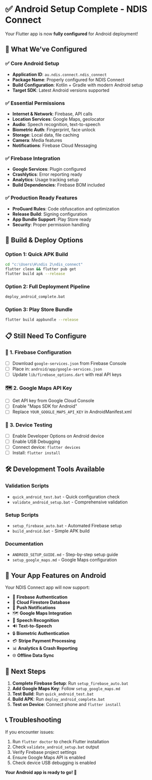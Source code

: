 # ✅ Android Setup Complete - NDIS Connect

Your Flutter app is now **fully configured** for Android deployment!

## 🎯 What We've Configured

### ✅ **Core Android Setup**

- **Application ID**: `au.ndis.connect.ndis_connect`
- **Package Name**: Properly configured for NDIS Connect
- **Build Configuration**: Kotlin + Gradle with modern Android setup
- **Target SDK**: Latest Android versions supported

### ✅ **Essential Permissions**

- **Internet & Network**: Firebase, API calls
- **Location Services**: Google Maps, geolocator
- **Audio**: Speech recognition, text-to-speech
- **Biometric Auth**: Fingerprint, face unlock
- **Storage**: Local data, file caching
- **Camera**: Media features
- **Notifications**: Firebase Cloud Messaging

### ✅ **Firebase Integration**

- **Google Services**: Plugin configured
- **Crashlytics**: Error reporting ready
- **Analytics**: Usage tracking setup
- **Build Dependencies**: Firebase BOM included

### ✅ **Production Ready Features**

- **ProGuard Rules**: Code obfuscation and optimization
- **Release Build**: Signing configuration
- **App Bundle Support**: Play Store ready
- **Security**: Proper permission handling

## 📱 **Build & Deploy Options**

### **Option 1: Quick APK Build**

```bash
cd "c:\Users\H\ndis 2\ndis_connect"
flutter clean && flutter pub get
flutter build apk --release
```

### **Option 2: Full Deployment Pipeline**

```bash
deploy_android_complete.bat
```

### **Option 3: Play Store Bundle**

```bash
flutter build appbundle --release
```

## 📋 **Still Need To Configure**

### 🔑 **1. Firebase Configuration**

- [ ] Download `google-services.json` from Firebase Console
- [ ] Place in: `android/app/google-services.json`
- [ ] Update `lib/firebase_options.dart` with real API keys

### 🗺️ **2. Google Maps API Key**

- [ ] Get API key from Google Cloud Console
- [ ] Enable "Maps SDK for Android"
- [ ] Replace `YOUR_GOOGLE_MAPS_API_KEY` in AndroidManifest.xml

### 📱 **3. Device Testing**

- [ ] Enable Developer Options on Android device
- [ ] Enable USB Debugging
- [ ] Connect device: `flutter devices`
- [ ] Install: `flutter install`

## 🛠️ **Development Tools Available**

### **Validation Scripts**

- `quick_android_test.bat` - Quick configuration check
- `validate_android_setup.bat` - Comprehensive validation

### **Setup Scripts**

- `setup_firebase_auto.bat` - Automated Firebase setup
- `build_android.bat` - Simple APK build

### **Documentation**

- `ANDROID_SETUP_GUIDE.md` - Step-by-step setup guide
- `setup_google_maps.md` - Google Maps configuration

## 🎉 **Your App Features on Android**

Your NDIS Connect app will now support:

- 🔐 **Firebase Authentication**
- 💾 **Cloud Firestore Database**
- 📱 **Push Notifications**
- 🗺️ **Google Maps Integration**
- 🎤 **Speech Recognition**
- 🔊 **Text-to-Speech**
- 🔒 **Biometric Authentication**
- 💳 **Stripe Payment Processing**
- 📊 **Analytics & Crash Reporting**
- 🌐 **Offline Data Sync**

## 🚀 **Next Steps**

1. **Complete Firebase Setup**: Run `setup_firebase_auto.bat`
2. **Add Google Maps Key**: Follow `setup_google_maps.md`
3. **Test Build**: Run `quick_android_test.bat`
4. **Build APK**: Run `deploy_android_complete.bat`
5. **Test on Device**: Connect phone and `flutter install`

## 📞 **Troubleshooting**

If you encounter issues:

1. Run `flutter doctor` to check Flutter installation
2. Check `validate_android_setup.bat` output
3. Verify Firebase project settings
4. Ensure Google Maps API is enabled
5. Check device USB debugging is enabled

**Your Android app is ready to go! 🚀**
